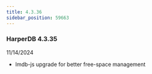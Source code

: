 ```yaml
---
title: 4.3.36
sidebar_position: 59663
---
```


### HarperDB 4.3.35
11/14/2024

* lmdb-js upgrade for better free-space management
